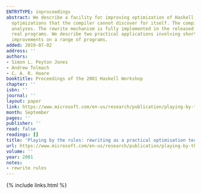 ```yaml
---
ENTRYTYPE: inproceedings
abstract: We describe a facility for improving optimization of Haskell programs using rewrite rules. Library authors can use rules to express domain-specific
  optimizations that the compiler cannot discover for itself. The compiler can also generate rules internally to propagate information obtained from automated
  analyses. The rewrite mechanism is fully implemented in the released Glasgow Haskell Compiler.  Our system is very simple, but can be effective in optimizing
  real programs. We describe two practical applications involving short-cut deforestation, for lists and for rose trees, and document substantial performance
  improvements on a range of programs.
added: 2019-07-02
address: ''
authors:
- Simon L. Peyton Jones
- Andrew Tolmach
- C. A. R. Hoare
booktitle: Proceedings of the 2001 Haskell Workshop
chapter: ''
isbn: ''
journal: ''
layout: paper
link: https://www.microsoft.com/en-us/research/publication/playing-by-the-rules-rewriting-as-a-practical-optimisation-technique-in-ghc/
month: September
pages: ''
publisher: ''
read: false
readings: []
title: 'Playing by the rules: rewriting as a practical optimisation technique in GHC'
url: https://www.microsoft.com/en-us/research/publication/playing-by-the-rules-rewriting-as-a-practical-optimisation-technique-in-ghc/
volume: ''
year: 2001
notes:
- rewrite rules
---
```

{% include links.html %}
